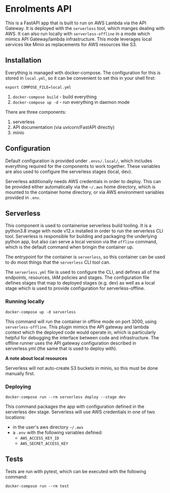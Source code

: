 # Enrolments API

This is a FastAPI app that is built to run on AWS Lambda via the API Gateway.
It is deployed with the `serverless` tool, which manges dealing with AWS. It can
also run locally with `serverless-offline` in a mode which mimics API Gateway/lambda
infrastructure. This mode leverages local services like Minio as replacements for 
AWS resources like S3.

## Installation

Everything is managed with docker-compose. The configuration for this is stored in
`local.yml`, so it can be convenient to set this in your shell first:
```
export COMPOSE_FILE=local.yml
```

1. `docker-compose build` - build everything
2. `docker-compose up -d` - run everything in daemon mode

There are three components:
1. serverless
2. API documentation (via uvicorn/FastAPI directly)
3. minio

## Configuration

Default configuration is provided under `.envs/.local/`, which includes
everything required for the components to work together. These variables
are also used to configure the serverless stages (local, dev).

Serverless additionally needs AWS credentials in order to deploy. This can be provided
either automatically via the `~/.aws` home directory, which is mounted to the container
home directory, or via AWS environment variables provided in `.env`.

## Serverless

This component is used to containerise serverless build tooling. It is a python3.8 image
with node v12.x installed in order to run the serverless CLI tool. Serverless is responsible
for building and packaging the underlying python app, but also can serve a local version via
the `offline` command, which is the default command when bringin the container up.

The entrypoint for the container is `serverless`, so this container can be used to do most things
that the `serverless` CLI tool can.

The `serverless.yml` file is used to configure the CLI, and defines all of the endpoints,
resources, IAM policies and stages. The configuration file defines stages that map to
deployed stages (e.g. dev) as well as a local stage which is used to provide configuration
for serverless-offline.

### Running locally
```
docker-compose up -d serverless
```

This command will run the container in offline mode on port 3000, using `serverless-offline`.
This plugin mimics the API gateway and lambda context which the deployed code would operate
in, which is particularly helpful for debugging the interface between code and infrastructure.
The offline runner uses the API gateway configuration described in serverless.yml (the same that
is used to deploy with).

**A note about local resources**

Serverless will not auto-create S3 buckets in minio, so this must be done manually first.

### Deploying
```
docker-compose run --rm serverless deploy --stage dev
```

This command packages the app with configuration defined in the serverless dev stage. Serverless
will use AWS credentials in one of two locations:
- in the user's aws directory `~/.aws`
- a `.env` with the following variables defined:
  - `AWS_ACCESS_KEY_ID`
  - `AWS_SECRET_ACCESS_KEY`


## Tests

Tests are run with pytest, which can be executed with the following command:
```
docker-compose run --rm test
```
